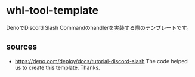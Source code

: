 # whl-tool-template

DenoでDiscord Slash Commandのhandlerを実装する際のテンプレートです。

## sources

- https://deno.com/deploy/docs/tutorial-discord-slash The code helped us to
  create this template. Thanks.
